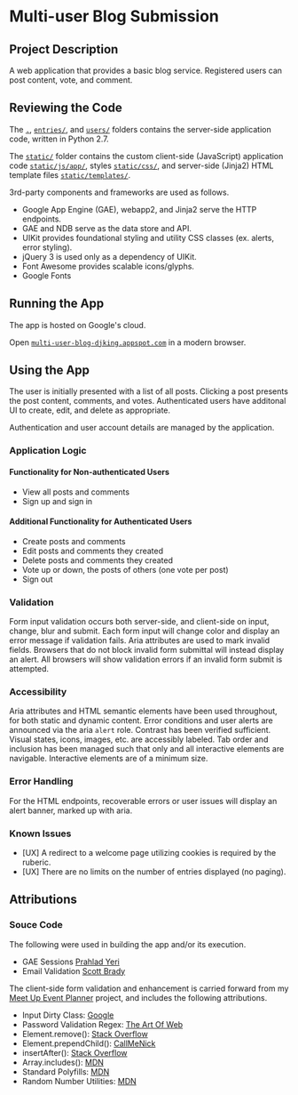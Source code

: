 # Multi-user Blog Submission

## Project Description

 A web application that provides a basic blog service. Registered users can post content, vote, and comment.

## Reviewing the Code

The [`.`](./), [`entries/`](entries/), and [`users/`](users/) folders contains the server-side application code, written in Python 2.7.

The [`static/`](static/) folder contains the custom client-side (JavaScript) application code [`static/js/app/`](static/js/app/), styles [`static/css/`](static/css/), and server-side (Jinja2) HTML template files [`static/templates/`](static/templates/).

3rd-party components and frameworks are used as follows.

- Google App Engine (GAE), webapp2, and Jinja2 serve the HTTP endpoints.
- GAE and NDB serve as the data store and API.
- UIKit provides foundational styling and utility CSS classes (ex. alerts, error styling).
- jQuery 3 is used only as a dependency of UIKit.
- Font Awesome provides scalable icons/glyphs.
- Google Fonts

## Running the App

The app is hosted on Google's cloud.

Open [`multi-user-blog-djking.appspot.com`](https://multi-user-blog-djking.appspot.com/) in a modern browser.

## Using the App

The user is initially presented with a list of all posts. Clicking a post presents the post content, comments, and votes. Authenticated users have additonal UI to create, edit, and delete as appropriate.

Authentication and user account details are managed by the application.

### Application Logic

#### Functionality for Non-authenticated Users
- View all posts and comments
- Sign up and sign in

#### Additional Functionality for Authenticated Users
- Create posts and comments
- Edit posts and comments they created
- Delete posts and comments they created
- Vote up or down, the posts of others (one vote per post)
- Sign out

### Validation

Form input validation occurs both server-side, and client-side on input, change, blur and submit.
Each form input will change color and display an error message if validation fails.
Aria attributes are used to mark invalid fields.
Browsers that do not block invalid form submittal will instead display an alert.
All browsers will show validation errors if an invalid form submit is attempted.

### Accessibility

Aria attributes and HTML semantic elements have been used throughout, for both static and dynamic content.
Error conditions and user alerts are announced via the aria `alert` role.
Contrast has been verified sufficient.
Visual states, icons, images, etc. are accessibly labeled.
Tab order and inclusion has been managed such that only and all interactive elements are navigable.
Interactive elements are of a minimum size.

### Error Handling

For the HTML endpoints, recoverable errors or user issues will display an alert banner, marked up with aria.

### Known Issues

- [UX] A redirect to a welcome page utilizing cookies is required by the ruberic.
- [UX] There are no limits on the number of entries displayed (no paging).

## Attributions

### Souce Code

The following were used in building the app and/or its execution.
- GAE Sessions [Prahlad Yeri](https://prahladyeri.wordpress.com/2013/11/21/how-to-handle-sessions-in-google-app-engine/)
- Email Validation [Scott Brady](https://www.scottbrady91.com/Email-Verification/Python-Email-Verification-Script)

The client-side form validation and enhancement is carried forward from my [Meet Up Event Planner](https://github.com/tIoImIcIaItI/Meet-Up-Event-Planner) project, and includes the following attributions.

- Input Dirty Class:  [Google](https://developers.google.com/web/fundamentals/design-and-ui/input/forms/provide-real-time-validation?hl=en)
- Password Validation Regex: [The Art Of Web](http://www.the-art-of-web.com/javascript/validate-password/)
- Element.remove(): [Stack Overflow](http://stackoverflow.com/questions/3387427/remove-element-by-id)
- Element.prependChild(): [CallMeNick](http://callmenick.com/post/prepend-child-javascript)
- insertAfter(): [Stack Overflow](http://stackoverflow.com/a/4793630/6452184)
- Array.includes(): [MDN](https://developer.mozilla.org/en-US/docs/Web/JavaScript/Reference/Global_Objects/Array/includes)
- Standard Polyfills: [MDN](https://developer.mozilla.org)
- Random Number Utilities: [MDN](https://developer.mozilla.org/en-US/docs/Web/JavaScript/Reference/Global_Objects/Math/random)
